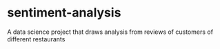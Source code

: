 # sentiment-analysis
A data science project that draws analysis from reviews of customers of different restaurants
